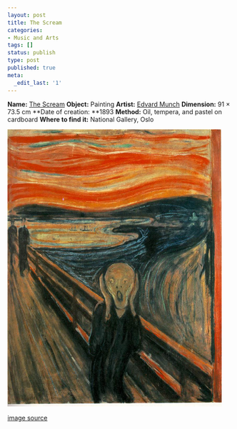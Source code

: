 ```yaml
---
layout: post
title: The Scream
categories:
- Music and Arts
tags: []
status: publish
type: post
published: true
meta:
  _edit_last: '1'
---
```

**Name:** [The Scream](http://en.wikipedia.org/wiki/The_Scream) **Object:** Painting **Artist:** [Edvard Munch](http://en.wikipedia.org/wiki/Edvard_Munch) **Dimension:** 91 × 73.5 cm **Date of creation: **1893 **Method:** Oil, tempera, and pastel on cardboard **Where to find it:** National Gallery, Oslo

![scream.jpg](/img/scream.jpg)

[image source](http://en.wikipedia.org/wiki/Image:The_Scream.jpg)
